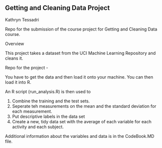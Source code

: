 ## Getting and Cleaning Data Project

Kathryn Tessadri

Repo for the submission of the course project for Getting and Cleaning Data course.

Overview

This project takes a dataset from the UCI Machine Learning Repository and cleans it.

Repo for the project -

You have to get the data and then load it onto your machine. You can then load it into R.

An R script (run_analysis.R) is then used to
  1. Combine the training and the test sets. 
  2. Seperate teh measurements on the mean and the standard deviation for each measurement. 
  3. Put descriptive labels in the data set 
  4. Create a new, tidy data set with the average of each variable for each activity and each subject.

Additional information about the variables and data is in the CodeBook.MD file.

